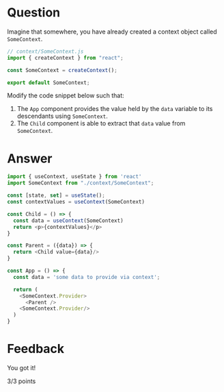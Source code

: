 # Question

Imagine that somewhere, you have already created a context object called `SomeContext`. 

```js
// context/SomeContext.js
import { createContext } from "react";

const SomeContext = createContext();

export default SomeContext;
```

Modify the code snippet below such that:
1. The `App` component provides the value held by the `data` variable to its descendants using `SomeContext`.
2. The `Child` component is able to extract that `data` value from `SomeContext`.


# Answer

```js
import { useContext, useState } from 'react'
import SomeContext from "./context/SomeContext";

const [state, set] = useState();
const contextValues = useContext(SomeContext)

const Child = () => {
  const data = useContext(SomeContext)
  return <p>{contextValues}</p>
}

const Parent = ({data}) => {
  return <Child value={data}/>
}

const App = () => {
  const data = 'some data to provide via context';

  return (
    <SomeContext.Provider>
      <Parent />
    <SomeContext.Provider/>
  )
}
```


# Feedback

You got it!

3/3 points